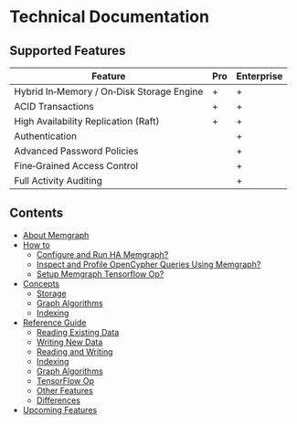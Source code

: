 # Technical Documentation

## Supported Features

Feature                                               | Pro | Enterprise
------------------------------------------------------|-----|-----------
Hybrid In&#8209;Memory / On&#8209;Disk Storage Engine |  +  |     +
ACID Transactions                                     |  +  |     +
High Availability Replication (Raft)                  |  +  |     +
Authentication                                        |     |     +
Advanced Password Policies                            |     |     +
Fine&#8209;Grained Access Control                     |     |     +
Full Activity Auditing                                |     |     +

[//]: # (When adding a new documentation file, please add it to the list)

## Contents

  * [About Memgraph](#about-memgraph)
  * [How to](how_to_guides/how-to-guides-overview.md)
    * [Configure and Run HA Memgraph?](how_to_guides/configure-and-run-ha-memgraph.md)
    * [Inspect and Profile OpenCypher Queries Using Memgraph?](how_to_guides/explain-profile.md)
    * [Setup Memgraph Tensorflow Op?](how_to_guides/tensorflow-setup.md)
  * [Concepts](concepts/concepts-overview.md)
    * [Storage](concepts/storage.md)
    * [Graph Algorithms](concepts/graph-algorithms.md)
    * [Indexing](concepts/indexing.md)
  * [Reference Guide](reference_guide/reference-overview.md)
    * [Reading Existing Data](reference_guide/reading-existing-data.md)
    * [Writing New Data](reference_guide/writing-new-data.md)
    * [Reading and Writing](reference_guide/reading-and-writing.md)
    * [Indexing](reference_guide/indexing.md)
    * [Graph Algorithms](reference_guide/graph-algorithms.md)
    * [TensorFlow Op](reference_guide/tensorflow.md)
    * [Other Features](reference_guide/other-features.md)
    * [Differences](reference_guide/differences.md)
  * [Upcoming Features](upcoming-features.md)

[//]: # (Nothing should go below the contents section)

